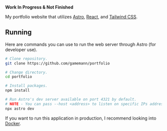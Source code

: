 **Work In Progress & Not Finished**

My portfolio website that utilizes [Astro](https://astro.build/), [React](https://react.dev/), and [Tailwind CSS](https://tailwindcss.com/).

## Running
Here are commands you can use to run the web server through Astro (for developer use).

```bash
# Clone repository.
git clone https://github.com/gamemann/portfolio

# Change directory.
cd portfolio

# Install packages.
npm install

# Run Astro's dev server available on port 4321 by default.
# NOTE - You can pass --host <address> to listen on specific IPs address (or all with 0.0.0.0).
npx astro dev
```

If you want to run this application in production, I recommend looking into [Docker](https://docs.astro.build/en/recipes/docker/).